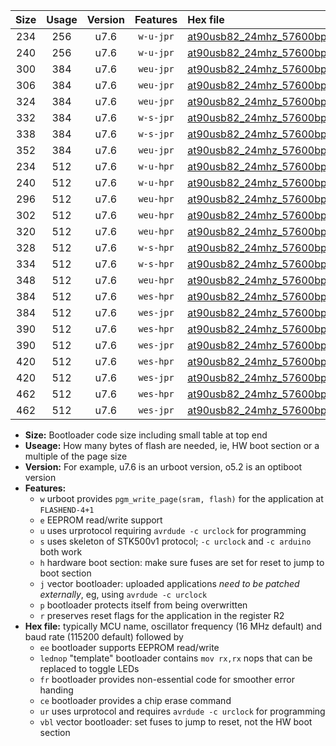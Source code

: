 |Size|Usage|Version|Features|Hex file|
|:-:|:-:|:-:|:-:|:--|
|234|256|u7.6|`w-u-jpr`|[at90usb82_24mhz_57600bps_ur_vbl.hex](https://raw.githubusercontent.com/stefanrueger/urboot/main/at90usb82_24mhz_57600bps_ur_vbl.hex)|
|240|256|u7.6|`w-u-jpr`|[at90usb82_24mhz_57600bps_lednop_ur_vbl.hex](https://raw.githubusercontent.com/stefanrueger/urboot/main/at90usb82_24mhz_57600bps_lednop_ur_vbl.hex)|
|300|384|u7.6|`weu-jpr`|[at90usb82_24mhz_57600bps_ee_ur_vbl.hex](https://raw.githubusercontent.com/stefanrueger/urboot/main/at90usb82_24mhz_57600bps_ee_ur_vbl.hex)|
|306|384|u7.6|`weu-jpr`|[at90usb82_24mhz_57600bps_ee_lednop_ur_vbl.hex](https://raw.githubusercontent.com/stefanrueger/urboot/main/at90usb82_24mhz_57600bps_ee_lednop_ur_vbl.hex)|
|324|384|u7.6|`weu-jpr`|[at90usb82_24mhz_57600bps_ee_lednop_fr_ur_vbl.hex](https://raw.githubusercontent.com/stefanrueger/urboot/main/at90usb82_24mhz_57600bps_ee_lednop_fr_ur_vbl.hex)|
|332|384|u7.6|`w-s-jpr`|[at90usb82_24mhz_57600bps_vbl.hex](https://raw.githubusercontent.com/stefanrueger/urboot/main/at90usb82_24mhz_57600bps_vbl.hex)|
|338|384|u7.6|`w-s-jpr`|[at90usb82_24mhz_57600bps_lednop_vbl.hex](https://raw.githubusercontent.com/stefanrueger/urboot/main/at90usb82_24mhz_57600bps_lednop_vbl.hex)|
|352|384|u7.6|`weu-jpr`|[at90usb82_24mhz_57600bps_ee_lednop_fr_ce_ur_vbl.hex](https://raw.githubusercontent.com/stefanrueger/urboot/main/at90usb82_24mhz_57600bps_ee_lednop_fr_ce_ur_vbl.hex)|
|234|512|u7.6|`w-u-hpr`|[at90usb82_24mhz_57600bps_ur.hex](https://raw.githubusercontent.com/stefanrueger/urboot/main/at90usb82_24mhz_57600bps_ur.hex)|
|240|512|u7.6|`w-u-hpr`|[at90usb82_24mhz_57600bps_lednop_ur.hex](https://raw.githubusercontent.com/stefanrueger/urboot/main/at90usb82_24mhz_57600bps_lednop_ur.hex)|
|296|512|u7.6|`weu-hpr`|[at90usb82_24mhz_57600bps_ee_ur.hex](https://raw.githubusercontent.com/stefanrueger/urboot/main/at90usb82_24mhz_57600bps_ee_ur.hex)|
|302|512|u7.6|`weu-hpr`|[at90usb82_24mhz_57600bps_ee_lednop_ur.hex](https://raw.githubusercontent.com/stefanrueger/urboot/main/at90usb82_24mhz_57600bps_ee_lednop_ur.hex)|
|320|512|u7.6|`weu-hpr`|[at90usb82_24mhz_57600bps_ee_lednop_fr_ur.hex](https://raw.githubusercontent.com/stefanrueger/urboot/main/at90usb82_24mhz_57600bps_ee_lednop_fr_ur.hex)|
|328|512|u7.6|`w-s-hpr`|[at90usb82_24mhz_57600bps.hex](https://raw.githubusercontent.com/stefanrueger/urboot/main/at90usb82_24mhz_57600bps.hex)|
|334|512|u7.6|`w-s-hpr`|[at90usb82_24mhz_57600bps_lednop.hex](https://raw.githubusercontent.com/stefanrueger/urboot/main/at90usb82_24mhz_57600bps_lednop.hex)|
|348|512|u7.6|`weu-hpr`|[at90usb82_24mhz_57600bps_ee_lednop_fr_ce_ur.hex](https://raw.githubusercontent.com/stefanrueger/urboot/main/at90usb82_24mhz_57600bps_ee_lednop_fr_ce_ur.hex)|
|384|512|u7.6|`wes-hpr`|[at90usb82_24mhz_57600bps_ee.hex](https://raw.githubusercontent.com/stefanrueger/urboot/main/at90usb82_24mhz_57600bps_ee.hex)|
|384|512|u7.6|`wes-jpr`|[at90usb82_24mhz_57600bps_ee_vbl.hex](https://raw.githubusercontent.com/stefanrueger/urboot/main/at90usb82_24mhz_57600bps_ee_vbl.hex)|
|390|512|u7.6|`wes-hpr`|[at90usb82_24mhz_57600bps_ee_lednop.hex](https://raw.githubusercontent.com/stefanrueger/urboot/main/at90usb82_24mhz_57600bps_ee_lednop.hex)|
|390|512|u7.6|`wes-jpr`|[at90usb82_24mhz_57600bps_ee_lednop_vbl.hex](https://raw.githubusercontent.com/stefanrueger/urboot/main/at90usb82_24mhz_57600bps_ee_lednop_vbl.hex)|
|420|512|u7.6|`wes-hpr`|[at90usb82_24mhz_57600bps_ee_lednop_fr.hex](https://raw.githubusercontent.com/stefanrueger/urboot/main/at90usb82_24mhz_57600bps_ee_lednop_fr.hex)|
|420|512|u7.6|`wes-jpr`|[at90usb82_24mhz_57600bps_ee_lednop_fr_vbl.hex](https://raw.githubusercontent.com/stefanrueger/urboot/main/at90usb82_24mhz_57600bps_ee_lednop_fr_vbl.hex)|
|462|512|u7.6|`wes-hpr`|[at90usb82_24mhz_57600bps_ee_lednop_fr_ce.hex](https://raw.githubusercontent.com/stefanrueger/urboot/main/at90usb82_24mhz_57600bps_ee_lednop_fr_ce.hex)|
|462|512|u7.6|`wes-jpr`|[at90usb82_24mhz_57600bps_ee_lednop_fr_ce_vbl.hex](https://raw.githubusercontent.com/stefanrueger/urboot/main/at90usb82_24mhz_57600bps_ee_lednop_fr_ce_vbl.hex)|

- **Size:** Bootloader code size including small table at top end
- **Useage:** How many bytes of flash are needed, ie, HW boot section or a multiple of the page size
- **Version:** For example, u7.6 is an urboot version, o5.2 is an optiboot version
- **Features:**
  + `w` urboot provides `pgm_write_page(sram, flash)` for the application at `FLASHEND-4+1`
  + `e` EEPROM read/write support
  + `u` uses urprotocol requiring `avrdude -c urclock` for programming
  + `s` uses skeleton of STK500v1 protocol; `-c urclock` and `-c arduino` both work
  + `h` hardware boot section: make sure fuses are set for reset to jump to boot section
  + `j` vector bootloader: uploaded applications *need to be patched externally*, eg, using `avrdude -c urclock`
  + `p` bootloader protects itself from being overwritten
  + `r` preserves reset flags for the application in the register R2
- **Hex file:** typically MCU name, oscillator frequency (16 MHz default) and baud rate (115200 default) followed by
  + `ee` bootloader supports EEPROM read/write
  + `lednop` "template" bootloader contains `mov rx,rx` nops that can be replaced to toggle LEDs
  + `fr` bootloader provides non-essential code for smoother error handing
  + `ce` bootloader provides a chip erase command
  + `ur` uses urprotocol and requires `avrdude -c urclock` for programming
  + `vbl` vector bootloader: set fuses to jump to reset, not the HW boot section
